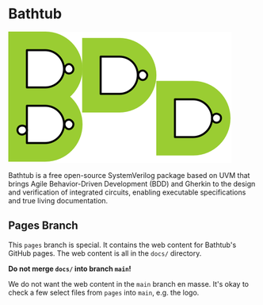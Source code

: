 # Bathtub

![Bathtub_Logo](docs/assets/Bathtub_Logo.png)

Bathtub is a free open-source
SystemVerilog package
based on UVM 
that brings Agile Behavior-Driven Development (BDD)
and Gherkin
to the design and verification of integrated circuits,
enabling executable specifications and true living documentation.

## Pages Branch
This `pages` branch is special.
It contains the web content for Bathtub's GitHub pages.
The web content is all in the `docs/` directory.

**Do not merge `docs/` into branch `main`!**

We do not want the web content in the `main` branch en masse.
It's okay to check a few select files from `pages` into `main`, e.g. the logo.
